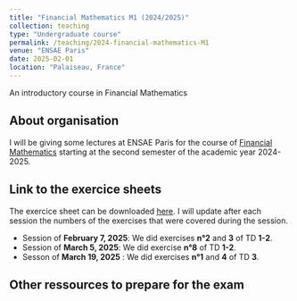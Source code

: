 ```yaml
---
title: "Financial Mathematics M1 (2024/2025)"
collection: teaching
type: "Undergraduate course"
permalink: /teaching/2024-financial-mathematics-M1
venue: "ENSAE Paris"
date: 2025-02-01
location: "Palaiseau, France"
---
```


An introductory course in Financial Mathematics

## About organisation

I will be giving some lectures at ENSAE Paris for the course of [Financial Mathematics](https://www.ensae.fr/courses/124) starting at the second semester of the academic year 2024-2025.  

## Link to the exercice sheets 

The exercice sheet can be downloaded [here](https://samymekk.github.io/files/Financial-Mathematics-TD/TD-Financial-Mathematics.pdf). I will update after each session the numbers of the exercises that were covered during the session.

- Session of **February 7, 2025**: We did exercises **n°2** and **3** of TD **1-2**.
- Session of **March 5, 2025**:  We did exercise **n°8** of TD **1-2**.
- Sesson of **March 19, 2025** : We did exercises **n°1** and **4** of TD **3**.


## Other ressources to prepare for the exam

